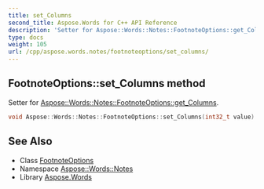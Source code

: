 ```yaml
---
title: set_Columns
second_title: Aspose.Words for C++ API Reference
description: 'Setter for Aspose::Words::Notes::FootnoteOptions::get_Columns.'
type: docs
weight: 105
url: /cpp/aspose.words.notes/footnoteoptions/set_columns/
---
```

## FootnoteOptions::set_Columns method


Setter for [Aspose::Words::Notes::FootnoteOptions::get_Columns](../get_columns/).

```cpp
void Aspose::Words::Notes::FootnoteOptions::set_Columns(int32_t value)
```

## See Also

* Class [FootnoteOptions](../)
* Namespace [Aspose::Words::Notes](../../)
* Library [Aspose.Words](../../../)

